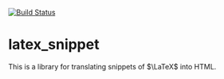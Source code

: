 [![Build Status](https://github.com/droundy/latex_snippet/actions/workflows/rust.yml/badge.svg)](https://github.com/droundy/latex_snippet/actions)


# latex_snippet

This is a library for translating snippets of $\LaTeX$ into HTML.